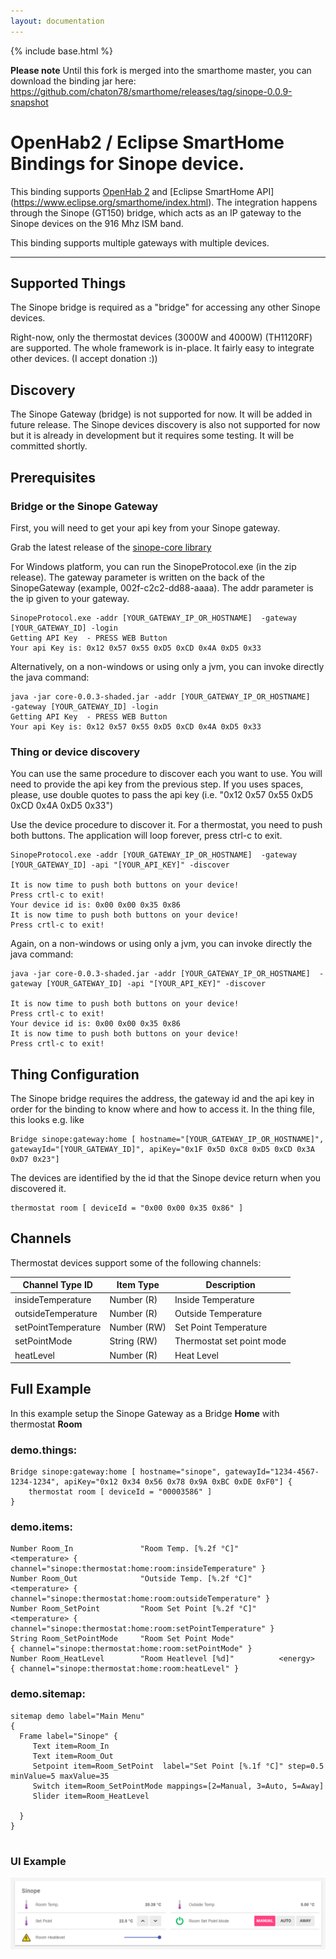 ```yaml
---
layout: documentation
---
```


{% include base.html %}

__Please note__ 
Until this fork is merged into the smarthome master, you can download the binding jar here: https://github.com/chaton78/smarthome/releases/tag/sinope-0.0.9-snapshot

# OpenHab2 / Eclipse SmartHome Bindings for Sinope device. 

This binding supports [OpenHab 2](<http://www.openhab.org/>) and [Eclipse SmartHome API] (<https://www.eclipse.org/smarthome/index.html>). The integration happens through the Sinope (GT150) bridge, which acts as an IP gateway to the Sinope devices on the 916 Mhz ISM band.

This binding supports multiple gateways with multiple devices.

---



## Supported Things

The Sinope bridge is required as a "bridge" for accessing any other Sinope  devices.

Right-now, only the thermostat devices (3000W and 4000W) (TH1120RF) are supported. The whole framework is in-place. It fairly easy to integrate other devices. (I accept donation :))




## Discovery

The Sinope Gateway (bridge) is not supported for now. It will be added in future release.
The Sinope devices discovery is also not supported for now but it is already in development but it requires some testing. It will be committed shortly.

## Prerequisites


### Bridge or the Sinope Gateway 
First, you will need to get your api key from your Sinope gateway.

Grab the latest release of the [sinope-core library](<https://github.com/chaton78/sinope-core/releases>)

For Windows platform, you can run the SinopeProtocol.exe (in the zip release). The gateway parameter is written on the back of the SinopeGateway (example, 002f-c2c2-dd88-aaaa). The addr parameter is the ip given to your gateway.

```
SinopeProtocol.exe -addr [YOUR_GATEWAY_IP_OR_HOSTNAME]  -gateway [YOUR_GATEWAY_ID] -login
Getting API Key  - PRESS WEB Button
Your api Key is: 0x12 0x57 0x55 0xD5 0xCD 0x4A 0xD5 0x33

```
Alternatively, on a non-windows or using only a jvm, you can invoke directly the java command:
```
java -jar core-0.0.3-shaded.jar -addr [YOUR_GATEWAY_IP_OR_HOSTNAME]   -gateway [YOUR_GATEWAY_ID] -login
Getting API Key  - PRESS WEB Button
Your api Key is: 0x12 0x57 0x55 0xD5 0xCD 0x4A 0xD5 0x33

```
### Thing or device discovery

You can use the same procedure to discover each you want to use. You will need to provide the api key from the previous step. If you uses spaces, please, use double quotes to pass the api key (i.e. "0x12 0x57 0x55 0xD5 0xCD 0x4A 0xD5 0x33") 

Use the device procedure to discover it. For a thermostat, you need to push both buttons. The application will loop forever, press ctrl-c to exit.

```
SinopeProtocol.exe -addr [YOUR_GATEWAY_IP_OR_HOSTNAME]  -gateway [YOUR_GATEWAY_ID] -api "[YOUR_API_KEY]" -discover

It is now time to push both buttons on your device!
Press crtl-c to exit!
Your device id is: 0x00 0x00 0x35 0x86
It is now time to push both buttons on your device!
Press crtl-c to exit!
```
Again, on a non-windows or using only a jvm, you can invoke directly the java command:

```
java -jar core-0.0.3-shaded.jar -addr [YOUR_GATEWAY_IP_OR_HOSTNAME]  -gateway [YOUR_GATEWAY_ID] -api "[YOUR_API_KEY]" -discover

It is now time to push both buttons on your device!
Press crtl-c to exit!
Your device id is: 0x00 0x00 0x35 0x86
It is now time to push both buttons on your device!
Press crtl-c to exit!
```


## Thing Configuration

The Sinope bridge requires the address, the gateway id and the api key in order for the binding to know where and how to access it.
In the thing file, this looks e.g. like

```
Bridge sinope:gateway:home [ hostname="[YOUR_GATEWAY_IP_OR_HOSTNAME]", gatewayId="[YOUR_GATEWAY_ID]", apiKey="0x1F 0x5D 0xC8 0xD5 0xCD 0x3A 0xD7 0x23"]
```


The devices are identified by the id that the Sinope device return when you discovered it.


```
thermostat room [ deviceId = "0x00 0x00 0x35 0x86" ]
```

## Channels

Thermostat devices support some of the following channels:

 Channel Type ID     | Item Type   | Description                                                                                                                            
---------------------|-------------|----------------------------------------------------------------------------------------------------------------------------------------|
 insideTemperature   | Number (R)  | Inside Temperature                                                                                                                     |   
 outsideTemperature  | Number (R)  | Outside Temperature                                                                                                                    | 
 setPointTemperature | Number (RW) | Set Point Temperature                                                                                                                  | 
 setPointMode        | String (RW) | Thermostat set point mode                                                                                                              |     
 heatLevel           | Number (R)  | Heat Level                                                                                                                             | 

## Full Example

In this example setup the Sinope Gateway as a Bridge **Home** with thermostat **Room**

### demo.things:

```
Bridge sinope:gateway:home [ hostname="sinope", gatewayId="1234-4567-1234-1234", apiKey="0x12 0x34 0x56 0x78 0x9A 0xBC 0xDE 0xF0"] {
    thermostat room [ deviceId = "00003586" ]
}
```

### demo.items:

```
Number Room_In               "Room Temp. [%.2f °C]"         <temperature> { channel="sinope:thermostat:home:room:insideTemperature" }
Number Room_Out              "Outside Temp. [%.2f °C]"      <temperature> { channel="sinope:thermostat:home:room:outsideTemperature" }
Number Room_SetPoint         "Room Set Point [%.2f °C]"     <temperature> { channel="sinope:thermostat:home:room:setPointTemperature" }
String Room_SetPointMode     "Room Set Point Mode"                        { channel="sinope:thermostat:home:room:setPointMode" }
Number Room_HeatLevel        "Room Heatlevel [%d]"          <energy>      { channel="sinope:thermostat:home:room:heatLevel" }
```



### demo.sitemap:

```
sitemap demo label="Main Menu"
{ 
  Frame label="Sinope" {
     Text item=Room_In   
     Text item=Room_Out
     Setpoint item=Room_SetPoint  label="Set Point [%.1f °C]" step=0.5 minValue=5 maxValue=35
     Switch item=Room_SetPointMode mappings=[2=Manual, 3=Auto, 5=Away]
     Slider item=Room_HeatLevel
  
  }
}
  
```

### UI Example

![Example](doc/OpenHab.png)

